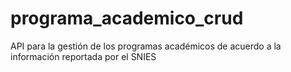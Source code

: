 # programa_academico_crud
API para la gestión de los programas académicos de acuerdo a la información reportada por el SNIES
